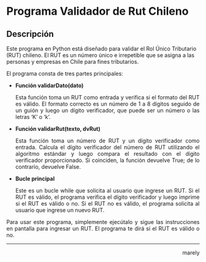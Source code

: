 # Programa Validador de Rut Chileno

## Descripción

Este programa en Python está diseñado para validar el Rol Único Tributario (RUT) chileno. El RUT es un número único e irrepetible que se asigna a las personas y empresas en Chile para fines tributarios.

El programa consta de tres partes principales:

<ul>
<li><b>Función validarDato(dato)</b></li><p align="justify">Esta función toma un RUT como entrada y verifica si el formato del RUT es válido. El formato correcto es un número de 1 a 8 dígitos seguido de un guión y luego un dígito verificador, que puede ser un número o las letras ‘K’ o ‘k’.</p>
																																																																											<li><b>Función validarRut(texto, dvRut)</b></li><p align="justify">Esta función toma un número de RUT y un dígito verificador como entrada. Calcula el dígito verificador del número de RUT utilizando el algoritmo estándar y luego compara el resultado con el dígito verificador proporcionado. Si coinciden, la función devuelve True; de lo contrario, devuelve False.</p>

<li><b>Bucle principal</b></li><p align="justify">Este es un bucle while que solicita al usuario que ingrese un RUT. Si el RUT es válido, el programa verifica el dígito verificador y luego imprime si el RUT es válido o no. Si el RUT no es válido, el programa solicita al usuario que ingrese un nuevo RUT.</p>

</ul>
<tab/><p align="justify"> Para usar este programa, simplemente ejecútalo y sigue las instrucciones en pantalla para ingresar un RUT. El programa te dirá si el RUT es válido o no. </p>

<hr>
<p align="right">marely</p>
